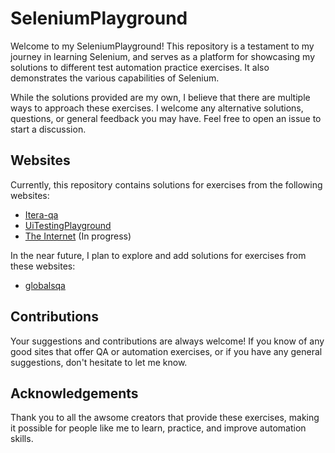 
# SeleniumPlayground

Welcome to my SeleniumPlayground! This repository is a testament to my journey in learning Selenium, and serves as a platform for showcasing my solutions to different test automation practice exercises. It also demonstrates the various capabilities of Selenium.

While the solutions provided are my own, I believe that there are multiple ways to approach these exercises. I welcome any alternative solutions, questions, or general feedback you may have. Feel free to open an issue to start a discussion.

## Websites

Currently, this repository contains solutions for exercises from the following websites:

- [Itera-qa](https://itera-qa.azurewebsites.net/home/practice)
- [UiTestingPlayground](http://www.uitestingplayground.com)
- [The Internet](https://the-internet.herokuapp.com/) (In progress)

In the near future, I plan to explore and add solutions for exercises from these websites:

- [globalsqa](https://www.globalsqa.com/demo-site/)

## Contributions

Your suggestions and contributions are always welcome! If you know of any good sites that offer QA or automation exercises, or if you have any general suggestions, don't hesitate to let me know. 

## Acknowledgements 

Thank you to all the awsome creators that provide these exercises, making it possible for people like me to learn, practice, and improve automation skills. 
